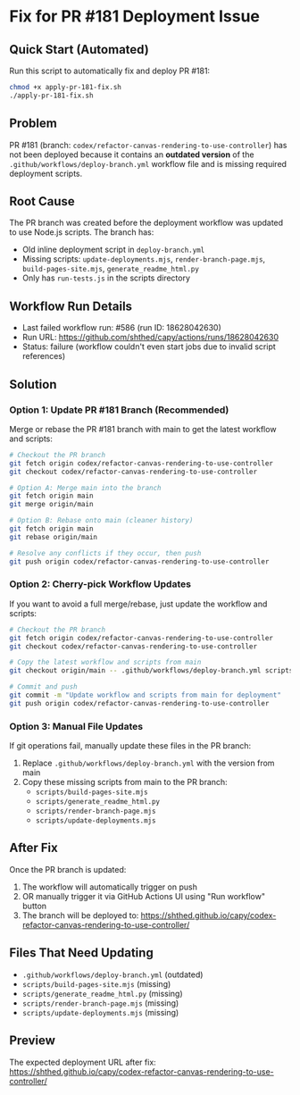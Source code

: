 # Fix for PR #181 Deployment Issue

## Quick Start (Automated)
Run this script to automatically fix and deploy PR #181:
```bash
chmod +x apply-pr-181-fix.sh
./apply-pr-181-fix.sh
```

## Problem
PR #181 (branch: `codex/refactor-canvas-rendering-to-use-controller`) has not been deployed because it contains an **outdated version** of the `.github/workflows/deploy-branch.yml` workflow file and is missing required deployment scripts.

## Root Cause
The PR branch was created before the deployment workflow was updated to use Node.js scripts. The branch has:
- Old inline deployment script in `deploy-branch.yml`
- Missing scripts: `update-deployments.mjs`, `render-branch-page.mjs`, `build-pages-site.mjs`, `generate_readme_html.py`
- Only has `run-tests.js` in the scripts directory

## Workflow Run Details
- Last failed workflow run: #586 (run ID: 18628042630)
- Run URL: https://github.com/shthed/capy/actions/runs/18628042630
- Status: failure (workflow couldn't even start jobs due to invalid script references)

## Solution

### Option 1: Update PR #181 Branch (Recommended)
Merge or rebase the PR #181 branch with main to get the latest workflow and scripts:

```bash
# Checkout the PR branch
git fetch origin codex/refactor-canvas-rendering-to-use-controller
git checkout codex/refactor-canvas-rendering-to-use-controller

# Option A: Merge main into the branch
git fetch origin main
git merge origin/main

# Option B: Rebase onto main (cleaner history)
git fetch origin main
git rebase origin/main

# Resolve any conflicts if they occur, then push
git push origin codex/refactor-canvas-rendering-to-use-controller
```

### Option 2: Cherry-pick Workflow Updates
If you want to avoid a full merge/rebase, just update the workflow and scripts:

```bash
# Checkout the PR branch
git fetch origin codex/refactor-canvas-rendering-to-use-controller
git checkout codex/refactor-canvas-rendering-to-use-controller

# Copy the latest workflow and scripts from main
git checkout origin/main -- .github/workflows/deploy-branch.yml scripts/

# Commit and push
git commit -m "Update workflow and scripts from main for deployment"
git push origin codex/refactor-canvas-rendering-to-use-controller
```

### Option 3: Manual File Updates
If git operations fail, manually update these files in the PR branch:
1. Replace `.github/workflows/deploy-branch.yml` with the version from main
2. Copy these missing scripts from main to the PR branch:
   - `scripts/build-pages-site.mjs`
   - `scripts/generate_readme_html.py`
   - `scripts/render-branch-page.mjs`
   - `scripts/update-deployments.mjs`

## After Fix
Once the PR branch is updated:
1. The workflow will automatically trigger on push
2. OR manually trigger it via GitHub Actions UI using "Run workflow" button
3. The branch will be deployed to: https://shthed.github.io/capy/codex-refactor-canvas-rendering-to-use-controller/

## Files That Need Updating
- `.github/workflows/deploy-branch.yml` (outdated)
- `scripts/build-pages-site.mjs` (missing)
- `scripts/generate_readme_html.py` (missing)
- `scripts/render-branch-page.mjs` (missing)
- `scripts/update-deployments.mjs` (missing)

## Preview
The expected deployment URL after fix:
https://shthed.github.io/capy/codex-refactor-canvas-rendering-to-use-controller/
